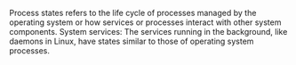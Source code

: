 Process states refers to the life cycle of processes managed by the operating system or how services or processes interact with other system components.
System services: The services running in the background, like daemons in Linux, have states similar to those of operating system processes.

